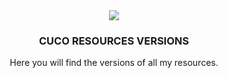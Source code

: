 <div align='center'><img src='https://cdn.discordapp.com/attachments/1134496689072394313/1181989170995024003/cucoPNG.png'/></div>
<div align='center'><h3>CUCO RESOURCES VERSIONS</h3></div>
<div align='center'>Here you will find the versions of all my resources.</div>

